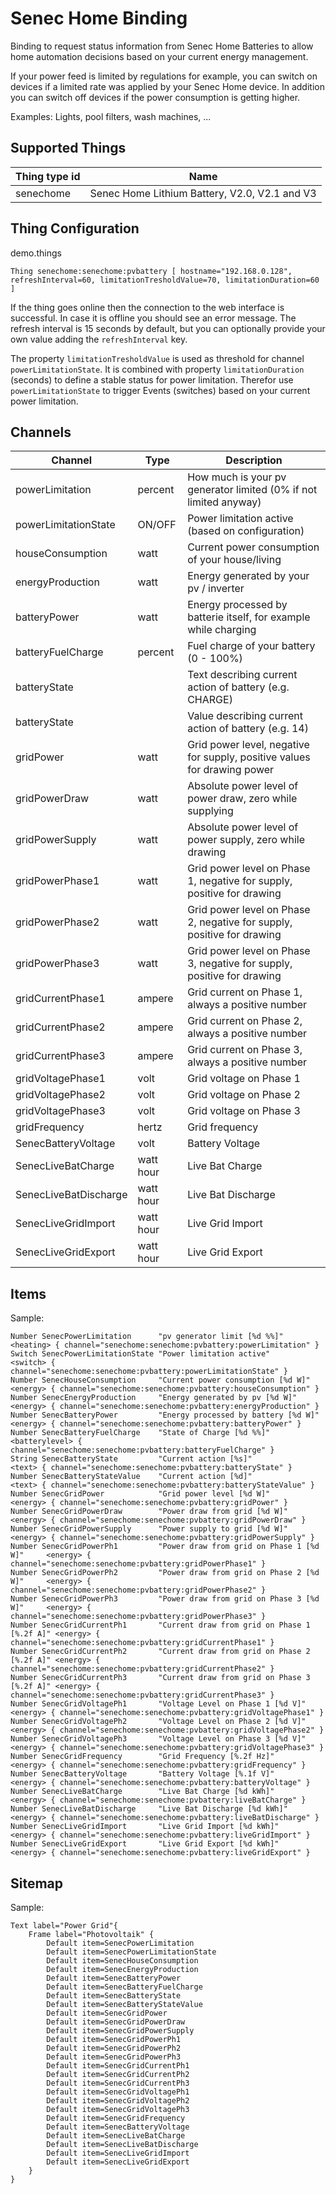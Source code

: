 # Senec Home Binding

Binding to request status information from Senec Home Batteries to allow home automation decisions based on your current energy management.

If your power feed is limited by regulations for example, you can switch on devices if a limited rate was applied by your Senec Home device.
In addition you can switch off devices if the power consumption is getting higher.

Examples: Lights, pool filters, wash machines, ...

## Supported Things

| Thing type id        | Name                                          |
|----------------------|-----------------------------------------------|
| senechome            | Senec Home Lithium Battery, V2.0, V2.1 and V3 |


## Thing Configuration

demo.things

```
Thing senechome:senechome:pvbattery [ hostname="192.168.0.128", refreshInterval=60, limitationTresholdValue=70, limitationDuration=60 ]
```

If the thing goes online then the connection to the web interface is successful.
In case it is offline you should see an error message.
The refresh interval is 15 seconds by default, but you can optionally provide your own value adding the `refreshInterval` key.

The property `limitationTresholdValue` is used as threshold for channel `powerLimitationState`. It is combined with property `limitationDuration` (seconds) to define a stable status for power limitation. Therefor use `powerLimitationState` to trigger Events (switches) based on your current power limitation.

## Channels

| Channel               | Type      | Description                                                              |
|-----------------------|-----------|--------------------------------------------------------------------------|
| powerLimitation       | percent   | How much is your pv generator limited (0% if not limited anyway)         |
| powerLimitationState  | ON/OFF    | Power limitation active (based on configuration)                         |
| houseConsumption      | watt      | Current power consumption of your house/living                           |
| energyProduction      | watt      | Energy generated by your pv / inverter                                   |
| batteryPower          | watt      | Energy processed by batterie itself, for example while charging          |
| batteryFuelCharge     | percent   | Fuel charge of your battery (0 - 100%)                                   |
| batteryState          |           | Text describing current action of battery (e.g. CHARGE)                  |
| batteryState          |           | Value describing current action of battery (e.g. 14)                     |
| gridPower             | watt      | Grid power level, negative for supply, positive values for drawing power |
| gridPowerDraw         | watt      | Absolute power level of power draw, zero while supplying                 |
| gridPowerSupply       | watt      | Absolute power level of power supply, zero while drawing                 |
| gridPowerPhase1       | watt      | Grid power level on Phase 1, negative for supply, positive for drawing   |
| gridPowerPhase2       | watt      | Grid power level on Phase 2, negative for supply, positive for drawing   |
| gridPowerPhase3       | watt      | Grid power level on Phase 3, negative for supply, positive for drawing   |
| gridCurrentPhase1     | ampere    | Grid current on Phase 1, always a positive number                        |
| gridCurrentPhase2     | ampere    | Grid current on Phase 2, always a positive number                        |
| gridCurrentPhase3     | ampere    | Grid current on Phase 3, always a positive number                        |
| gridVoltagePhase1     | volt      | Grid voltage on Phase 1                                                  |
| gridVoltagePhase2     | volt      | Grid voltage on Phase 2                                                  |
| gridVoltagePhase3     | volt      | Grid voltage on Phase 3                                                  |
| gridFrequency         | hertz     | Grid frequency                                                           |
| SenecBatteryVoltage   | volt      | Battery Voltage                                                          |
| SenecLiveBatCharge    | watt hour | Live Bat Charge                                                          |
| SenecLiveBatDischarge | watt hour | Live Bat Discharge                                                       |
| SenecLiveGridImport   | watt hour | Live Grid Import                                                         |
| SenecLiveGridExport   | watt hour | Live Grid Export                                                         |

## Items

Sample:

```
Number SenecPowerLimitation      "pv generator limit [%d %%]"                <heating> { channel="senechome:senechome:pvbattery:powerLimitation" }
Switch SenecPowerLimitationState "Power limitation active"                    <switch> { channel="senechome:senechome:pvbattery:powerLimitationState" }
Number SenecHouseConsumption     "Current power consumption [%d W]"           <energy> { channel="senechome:senechome:pvbattery:houseConsumption" }
Number SenecEnergyProduction     "Energy generated by pv [%d W]"              <energy> { channel="senechome:senechome:pvbattery:energyProduction" }
Number SenecBatteryPower         "Energy processed by battery [%d W]"         <energy> { channel="senechome:senechome:pvbattery:batteryPower" }
Number SenecBatteryFuelCharge    "State of Charge [%d %%]"              <batterylevel> { channel="senechome:senechome:pvbattery:batteryFuelCharge" }
String SenecBatteryState         "Current action [%s]"                          <text> { channel="senechome:senechome:pvbattery:batteryState" }
Number SenecBatteryStateValue    "Current action [%d]"                          <text> { channel="senechome:senechome:pvbattery:batteryStateValue" }
Number SenecGridPower            "Grid power level [%d W]"                    <energy> { channel="senechome:senechome:pvbattery:gridPower" }
Number SenecGridPowerDraw        "Power draw from grid [%d W]"                <energy> { channel="senechome:senechome:pvbattery:gridPowerDraw" }
Number SenecGridPowerSupply      "Power supply to grid [%d W]"                <energy> { channel="senechome:senechome:pvbattery:gridPowerSupply" }
Number SenecGridPowerPh1         "Power draw from grid on Phase 1 [%d W]"     <energy> { channel="senechome:senechome:pvbattery:gridPowerPhase1" }
Number SenecGridPowerPh2         "Power draw from grid on Phase 2 [%d W]"     <energy> { channel="senechome:senechome:pvbattery:gridPowerPhase2" }
Number SenecGridPowerPh3         "Power draw from grid on Phase 3 [%d W]"     <energy> { channel="senechome:senechome:pvbattery:gridPowerPhase3" }
Number SenecGridCurrentPh1       "Current draw from grid on Phase 1 [%.2f A]" <energy> { channel="senechome:senechome:pvbattery:gridCurrentPhase1" }
Number SenecGridCurrentPh2       "Current draw from grid on Phase 2 [%.2f A]" <energy> { channel="senechome:senechome:pvbattery:gridCurrentPhase2" }
Number SenecGridCurrentPh3       "Current draw from grid on Phase 3 [%.2f A]" <energy> { channel="senechome:senechome:pvbattery:gridCurrentPhase3" }
Number SenecGridVoltagePh1       "Voltage Level on Phase 1 [%d V]"            <energy> { channel="senechome:senechome:pvbattery:gridVoltagePhase1" }
Number SenecGridVoltagePh2       "Voltage Level on Phase 2 [%d V]"            <energy> { channel="senechome:senechome:pvbattery:gridVoltagePhase2" }
Number SenecGridVoltagePh3       "Voltage Level on Phase 3 [%d V]"            <energy> { channel="senechome:senechome:pvbattery:gridVoltagePhase3" }
Number SenecGridFrequency        "Grid Frequency [%.2f Hz]"                   <energy> { channel="senechome:senechome:pvbattery:gridFrequency" }
Number SenecBatteryVoltage       "Battery Voltage [%.1f V]"                   <energy> { channel="senechome:senechome:pvbattery:batteryVoltage" }
Number SenecLiveBatCharge        "Live Bat Charge [%d kWh]"                   <energy> { channel="senechome:senechome:pvbattery:liveBatCharge" }
Number SenecLiveBatDischarge     "Live Bat Discharge [%d kWh]"                <energy> { channel="senechome:senechome:pvbattery:liveBatDischarge" }
Number SenecLiveGridImport       "Live Grid Import [%d kWh]"                  <energy> { channel="senechome:senechome:pvbattery:liveGridImport" }
Number SenecLiveGridExport       "Live Grid Export [%d kWh]"                  <energy> { channel="senechome:senechome:pvbattery:liveGridExport" }
```

## Sitemap

Sample:

```
Text label="Power Grid"{
    Frame label="Photovoltaik" {
        Default item=SenecPowerLimitation
        Default item=SenecPowerLimitationState
        Default item=SenecHouseConsumption
        Default item=SenecEnergyProduction
        Default item=SenecBatteryPower
        Default item=SenecBatteryFuelCharge
        Default item=SenecBatteryState
        Default item=SenecBatteryStateValue
        Default item=SenecGridPower
        Default item=SenecGridPowerDraw
        Default item=SenecGridPowerSupply
        Default item=SenecGridPowerPh1
        Default item=SenecGridPowerPh2
        Default item=SenecGridPowerPh3
        Default item=SenecGridCurrentPh1
        Default item=SenecGridCurrentPh2
        Default item=SenecGridCurrentPh3
        Default item=SenecGridVoltagePh1
        Default item=SenecGridVoltagePh2
        Default item=SenecGridVoltagePh3
        Default item=SenecGridFrequency
        Default item=SenecBatteryVoltage
        Default item=SenecLiveBatCharge
        Default item=SenecLiveBatDischarge
        Default item=SenecLiveGridImport
        Default item=SenecLiveGridExport
    }
}
```